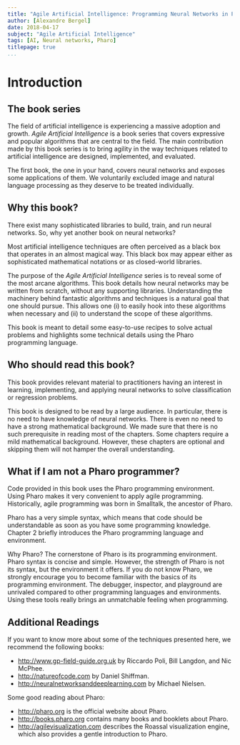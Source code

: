 ```yaml
---
title: "Agile Artificial Intelligence: Programming Neural Networks in Pharo"
author: [Alexandre Bergel]
date: 2018-04-17
subject: "Agile Artificial Intelligence"
tags: [AI, Neural networks, Pharo]
titlepage: true
...
```


# Introduction


## The book series

The field of artificial intelligence is experiencing a massive adoption and growth. _Agile Artificial Intelligence_ is a book series that covers expressive and popular algorithms that are central to the field. The main contribution made by this book series is to bring agility in the way techniques related to artificial intelligence are designed, implemented, and evaluated. 

The first book, the one in your hand, covers neural networks and exposes some applications of them. We voluntarily excluded image and natural language processing as they deserve to be treated individually.



## Why this book?

There exist many sophisticated libraries to build, train, and run neural networks. So, why yet another book on neural networks?

Most artificial intelligence techniques are often perceived as a black box that operates in an almost magical way. This black box may appear either as sophisticated mathematical notations or as closed-world libraries.

The purpose of the _Agile Artificial Intelligence_ series is to reveal some of the most arcane algorithms. This book details how neural networks may be written from scratch, without any supporting libraries. Understanding the machinery behind fantastic algorithms and techniques is a natural goal that one should pursue. This allows one (i) to easily hook into these algorithms when necessary and (ii) to understand the scope of these algorithms. 

This book is meant to detail some easy-to-use recipes to solve actual problems and highlights some technical details using the Pharo programming language. 

## Who should read this book?

This book provides relevant material to practitioners having an interest in learning, implementing, and applying neural networks to solve classification or regression problems. 

This book is designed to be read by a large audience. In particular, there is no need to have knowledge of neural networks. There is even no need to have a strong mathematical background. We made sure that there is no such prerequisite in reading most of the chapters.
Some chapters require a mild mathematical background. However, these chapters are optional and skipping them will not hamper the overall understanding.

## What if I am not a Pharo programmer?

Code provided in this book uses the Pharo programming environment. Using Pharo makes it very convenient to apply agile programming. Historically, agile programming was born in Smalltalk, the ancestor of Pharo.

Pharo has a very simple syntax, which means that code should be understandable as soon as you have some programming knowledge. Chapter 2 briefly introduces the Pharo programming language and environment. 

Why Pharo? The cornerstone of Pharo is its programming environment. Pharo syntax is concise and simple. However, the strength of Pharo is not its syntax, but the environment it offers. If you do not know Pharo, we strongly encourage you to become familiar with the basics of its programming environment. The debugger, inspector, and playground are unrivaled compared to other programming languages and environments. Using these tools really brings an unmatchable feeling when programming.

## Additional Readings

If you want to know more about some of the techniques presented here, we recommend the following books:

- http://www.gp-field-guide.org.uk by Riccardo Poli, Bill Langdon, and Nic McPhee.
- http://natureofcode.com by Daniel Shiffman.
- http://neuralnetworksanddeeplearning.com by Michael Nielsen.

Some good reading about Pharo:

- http://pharo.org is the official website about Pharo.
- http://books.pharo.org contains many books and booklets about Pharo.
- http://agilevisualization.com describes the Roassal visualization engine, which also provides a gentle introduction to Pharo.
